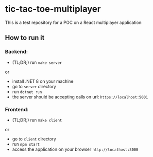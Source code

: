 # tic-tac-toe-multiplayer

This is a test repository for a POC on a React multiplayer application

## How to run it

### Backend:
- (TL;DR;) run `make server`

or

- install .NET 8 on your machine
- go to `server` directory
- run `dotnet run`
- the server should be accepting calls on url: `https://localhost:5001`

### Frontend:
- (TL;DR;) run `make client`

or

- go to `client` directory
- run `npm start`
- access the application on your browser `http://localhost:3000`
